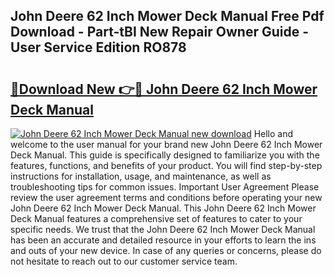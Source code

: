 ## John Deere 62 Inch Mower Deck Manual Free Pdf Download - Part-tBI New Repair Owner Guide - User Service Edition RO878

# <h2><a href="http://bc94937.oget.top/?id=John+Deere+62+Inch+Mower+Deck+Manual">🔗Download New 👉🔴 John Deere 62 Inch Mower Deck Manual</a></h2>

[![John Deere 62 Inch Mower Deck Manual new download](https://i.imgur.com/5g1atiW.png)](http://bc94937.oget.top/?id=John+Deere+62+Inch+Mower+Deck+Manual)
Hello and welcome to the user manual for your brand new John Deere 62 Inch Mower Deck Manual. This guide is specifically designed to familiarize you with the features, functions, and benefits of your product. You will find step-by-step instructions for installation, usage, and maintenance, as well as troubleshooting tips for common issues. Important User Agreement Please review the user agreement terms and conditions before operating your new John Deere 62 Inch Mower Deck Manual. This John Deere 62 Inch Mower Deck Manual features a comprehensive set of features to cater to your specific needs. We trust that the John Deere 62 Inch Mower Deck Manual has been an accurate and detailed resource in your efforts to learn the ins and outs of your new device. In case of any queries or concerns, please do not hesitate to reach out to our customer service team.
